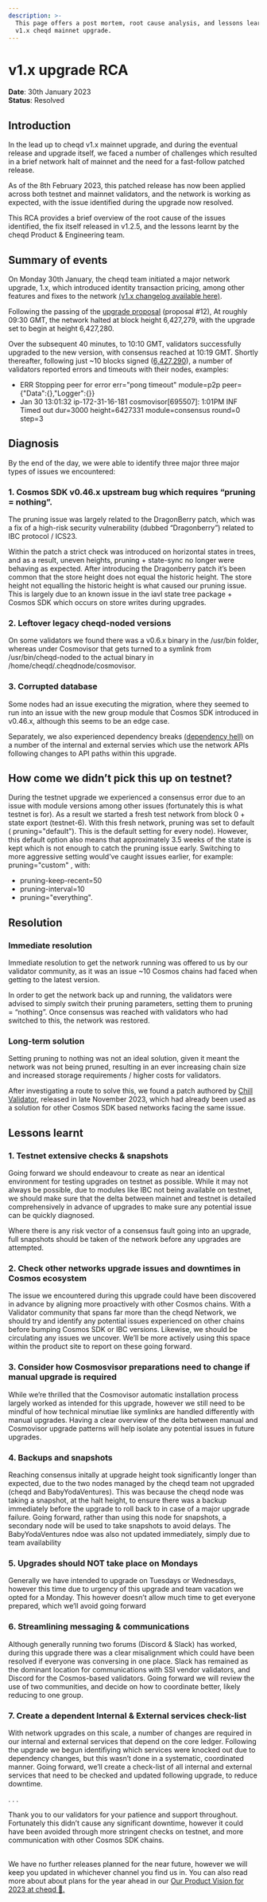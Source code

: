 ```yaml
---
description: >-
  This page offers a post mortem, root cause analysis, and lessons learnt of the
  v1.x cheqd mainnet upgrade.
---
```


# v1.x upgrade RCA

**Date**: 30th January 2023 \
**Status**: Resolved

## Introduction

In the lead up to cheqd v1.x mainnet upgrade, and during the eventual release and upgrade itself, we faced a number of challenges which resulted in a brief network halt of mainnet and the need for a fast-follow patched release.&#x20;

As of the 8th February 2023, this patched release has now been applied across both testnet and mainnet validators, and the network is working as expected, with the issue identified during the upgrade now resolved.&#x20;

This RCA provides a brief overview of the root cause of the issues identified, the fix itself released in v1.2.5, and the lessons learnt by the cheqd Product & Engineering team.&#x20;

## Summary of events

On Monday 30th January, the cheqd team initiated a major network upgrade, 1.x, which introduced identity transaction pricing, among other features and fixes to the network [(v1.x changelog available here)](https://product.cheqd.io/products/network/upgrades/2023/v1).

Following the passing of the [upgrade proposal](https://commonwealth.im/cheqd/proposal/12-software-upgrade-proposal-for-cheqdmainnet1-from-v06x-to-v1x) (proposal #12),  At roughly 09:30 GMT, the network halted at block height 6,427,279, with the upgrade set to begin at height 6,427,280.&#x20;

Over the subsequent 40 minutes, to 10:10 GMT, validators successfully upgraded to the new version, with consensus reached at 10:19 GMT. Shortly thereafter, following just \~10 blocks signed ([6,427,290](https://explorer.cheqd.io/blocks/6427290)), a number of validators reported errors and timeouts with their nodes, examples:

* ERR Stopping peer for error err="pong timeout" module=p2p peer={"Data":{},"Logger":{\}}
* Jan 30 13:01:32 ip-172-31-16-181 cosmovisor\[695507]: 1:01PM INF Timed out dur=3000 height=6427331 module=consensus round=0 step=3

## Diagnosis

By the end of the day, we were able to identify three major three major types of issues we encountered:

### 1.  Cosmos SDK v0.46.x upstream bug which requires “pruning = nothing”.&#x20;

The pruning issue was largely related to the DragonBerry patch, which was a fix of a high-risk security vulnerability (dubbed “Dragonberry”) related to IBC protocol / ICS23.

Within the patch a strict check was introduced on horizontal states in trees, and as a result, uneven heights, pruning + state-sync no longer were behaving as expected. After introducing the Dragonberry patch it’s been common that the store height does not equal the historic height. The store height not equalling the historic height is what caused our pruning issue. This is largely due to an known issue in the iavl state tree package +  Cosmos SDK which occurs on store writes during upgrades.

### 2. Leftover legacy cheqd-noded versions

On some validators we found there was a v0.6.x binary in the /usr/bin folder, whereas under Cosmovisor that gets turned to a symlink from /usr/bin/cheqd-noded to the actual binary in /home/cheqd/.cheqdnode/cosmovisor.&#x20;

### 3. Corrupted database

Some nodes had an issue executing the migration, where they seemed to run into an issue with the new group module that Cosmos SDK introduced in v0.46.x, although this seems to be an edge case.&#x20;

Separately, we also experienced dependency breaks [(dependency hell)](https://en.wikipedia.org/wiki/Dependency\_hell) on a number of the internal and external servies which use the network APIs following changes to API paths within this upgrade.&#x20;

## How come we didn’t pick this up on testnet?

During the testnet upgrade we experienced a consensus error due to an issue with module versions among other issues (fortunately this is what testnet is for). As a result we started a fresh test network from block 0 + state export (testnet-6). With this fresh network, pruning was set to default ( pruning="default"). This is the default setting for every node). However, this default option also means that approximately 3.5 weeks of the state is kept which is not enough to catch the pruning issue early. Switching to more aggressive setting would’ve caught issues earlier, for example: pruning="custom" , with:

* pruning-keep-recent=50&#x20;
* pruning-interval=10 &#x20;
* pruning="everything". &#x20;

## Resolution

### Immediate resolution

Immediate resolution to get the network running was offered to us by our validator community, as it was an issue \~10 Cosmos chains had faced when getting to the latest version.&#x20;

In order to get the network back up and running, the validators were advised to simply switch their pruning parameters, setting them to pruning = “nothing”. Once consensus was reached with validators who had switched to this, the network was restored.&#x20;

### Long-term solution&#x20;

Setting pruning to nothing was not an ideal solution, given it meant the network was not being pruned, resulting in an ever increasing chain size and increased storage requirements / higher costs for validators.&#x20;

After investigating a route to solve this, we found a patch authored by [Chill Validator](https://github.com/chillyvee/iavl/tree/v0.19.4-blunt.3), released in late November 2023, which had already been used as a solution for other Cosmos SDK based networks facing the same issue.&#x20;

## Lessons learnt

### 1. Testnet extensive checks & snapshots

Going forward we should endeavour to create as near an identical environment for testing upgrades on testnet as possible. While it may not always be possible, due to modules like IBC not being available on testnet, we should make sure that the delta between mainnet and testnet is detailed comprehensively in advance of upgrades to make sure any potential issue can be quickly diagnosed.&#x20;

Where there is any risk vector of a consensus fault going into an upgrade, full snapshots should be taken of the network before any upgrades are attempted.

### 2. Check other networks upgrade issues and downtimes in Cosmos ecosystem

The issue we encountered during this upgrade could have been discovered in advance by aligning more proactively with other Cosmos chains. With a Validator community that spans far more than the cheqd Network, we should try and identify any potential issues experienced on other chains before bumping Cosmos SDK or IBC versions. Likewise, we should be circulating any issues we uncover. We’ll be more actively using this space within the product site to report on these going forward.&#x20;

### 3. Consider how Cosmosvisor preparations need to change if manual upgrade is required

While we’re thrilled that the Cosmovisor automatic installation process largely worked as intended for this upgrade, however we still need to be mindful of how technical minutiae like symlinks are handled differently with manual upgrades. Having a clear overview of the delta between manual and Cosmovisor upgrade patterns will help isolate any potential issues in future upgrades.

### 4. Backups and snapshots

Reaching consensus initally at upgrade height took significantly longer than expected, due to the two nodes managed by the cheqd team not upgraded (cheqd and BabyYodaVentures). This was because the cheqd node was taking a snapshot, at the halt height, to ensure there was a backup immediately before the upgrade to roll back to in case of a major upgrade failure. Going forward, rather than using this node for snapshots, a secondary node will be used to take snapshots to avoid delays. The BabyYodaVentures ndoe was also not updated immediately, simply due to team availability&#x20;

### 5. Upgrades should NOT take place on Mondays&#x20;

Generally we have intended to upgrade on Tuesdays or Wednesdays, however this time due to urgency of this upgrade and team vacation we opted for a Monday. This however doesn’t allow much time to get everyone prepared, which we’ll avoid going forward

### 6. Streamlining messaging & communications&#x20;

Although generally running two forums (Discord & Slack) has worked, during this upgrade there was a clear misalignment which could have been resolved if everyone was conversing in one place. Slack has remained as the dominant location for communications with SSI vendor validators, and Discord for the Cosmos-based validators. Going forward we will review the use of two communities, and decide on how to coordinate better, likely reducing to one group.&#x20;

### 7. Create a dependent Internal & External services check-list

With network upgrades on this scale, a number of changes are required in our internal and external services that depend on the core ledger. Following the upgrade we begun identifiying which services were knocked out due to dependency changes, but this wasn’t done in a systematic, coordinated manner. Going forward, we’ll create a check-list of all internal and external services that need to be checked and updated following upgrade, to reduce downtime.&#x20;

. . .

Thank you to our validators for your patience and support throughout. Fortunately this didn’t cause any significant downtime, however it could have been avoided through more stringent checks on testnet, and more communication with other Cosmos SDK chains.&#x20;

\
We have no further releases planned for the near future, however we will keep you updated in whichever channel you find us in. You can also read more about about plans for the year ahead in our [Our Product Vision for 2023 at cheqd 🔮.](https://blog.cheqd.io/our-product-vision-for-2023-at-cheqd-70167722a92f)
